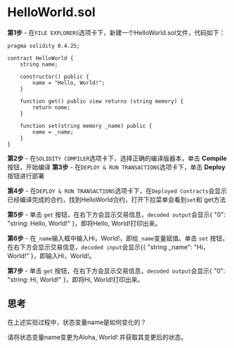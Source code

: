 # HelloWorld.sol

**第1步** - 在`FILE EXPLORERS`选项卡下，新建一个HelloWorld.sol文件，代码如下：

```solidity
pragma solidity 0.4.25;

contract HelloWorld {
    string name;

    constructor() public {
        name = "Hello, World!";
    }

    function get() public view returns (string memory) {
        return name;
    }

    function set(string memory _name) public {
        name = _name;
    }
}
```

**第2步** - 在`SOLIDITY COMPILER`选项卡下，选择正确的编译版器本，单击 **Compile** 按钮，开始编译
**第3步** - 在`DEPLOY & RUN TRANSACTIONS`选项卡下，单击 **Deploy** 按钮进行部署

**第4步** - 在`DEPLOY & RUN TRANSACTIONS`选项卡下，在`Deployed Contracts`会显示已经编译完成的合约，找到HelloWorld合约，打开下拉菜单会看到`set`和`get方法

**第5步** - 单击 `get` 按钮，在右下方会显示交易信息，`decoded output`会显示{ "0": "string: Hello, World!" }，即将Hello, World!打印出来。

**第6步** - 在`_name`输入框中输入Hi，World!，即给`_name`变量赋值。单击 `set` 按钮，在右下方会显示交易信息，`decoded input`会显示{{ "string _name": "Hi，World!" }，即输入Hi，World!。

**第7步** - 单击 `get` 按钮，在右下方会显示交易信息，`decoded output`会显示{ "0": "string: Hi, World!" }，即将Hi, World!打印出来。

## 思考

在上述实验过程中，状态变量name是如何变化的？

请将状态变量name变更为Aloha, World! 并获取其变更后的状态。

